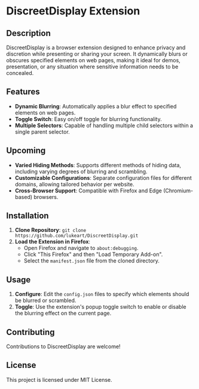 # DiscreetDisplay Extension

## Description

DiscreetDisplay is a browser extension designed to enhance privacy and discretion while presenting or sharing your screen. It dynamically blurs or obscures specified elements on web pages, making it ideal for demos, presentation, or any situation where sensitive information needs to be concealed.

## Features

- **Dynamic Blurring**: Automatically applies a blur effect to specified elements on web pages.
- **Toggle Switch**: Easy on/off toggle for blurring functionality.
- **Multiple Selectors**: Capable of handling multiple child selectors within a single parent selector.

## Upcoming

- **Varied Hiding Methods**: Supports different methods of hiding data, including varying degrees of blurring and scrambling.
- **Customizable Configurations**: Separate configuration files for different domains, allowing tailored behavior per website.
- **Cross-Browser Support**: Compatible with Firefox and Edge (Chromium-based) browsers.

## Installation

1. **Clone Repository**: `git clone https://github.com/lukeart/DiscreetDisplay.git`
2. **Load the Extension in Firefox**:
   - Open Firefox and navigate to `about:debugging`.
   - Click "This Firefox" and then "Load Temporary Add-on".
   - Select the `manifest.json` file from the cloned directory.

## Usage

1. **Configure**: Edit the `config.json` files to specify which elements should be blurred or scrambled.
2. **Toggle**: Use the extension's popup toggle switch to enable or disable the blurring effect on the current page.

## Contributing

Contributions to DiscreetDisplay are welcome!

## License

This project is licensed under MIT License.
